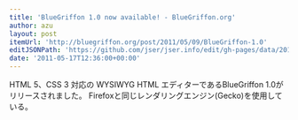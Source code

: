 ```yaml
---
title: 'BlueGriffon 1.0 now available! - BlueGriffon.org'
author: azu
layout: post
itemUrl: 'http://bluegriffon.org/post/2011/05/09/BlueGriffon-1.0'
editJSONPath: 'https://github.com/jser/jser.info/edit/gh-pages/data/2011/05/index.json'
date: '2011-05-17T12:36:00+00:00'
---
```

HTML 5、CSS 3 対応の WYSIWYG HTML エディターであるBlueGriffon 1.0がリリースされました。
Firefoxと同じレンダリングエンジン(Gecko)を使用している。
